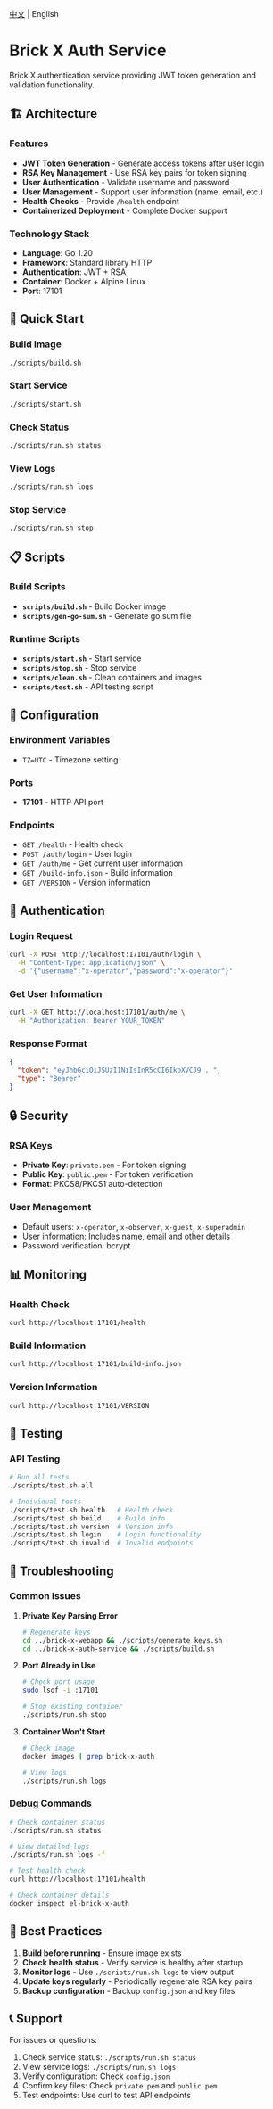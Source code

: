 [中文](README.md) | English

# Brick X Auth Service

Brick X authentication service providing JWT token generation and validation functionality.

## 🏗️ Architecture

### Features
- **JWT Token Generation** - Generate access tokens after user login
- **RSA Key Management** - Use RSA key pairs for token signing
- **User Authentication** - Validate username and password
- **User Management** - Support user information (name, email, etc.)
- **Health Checks** - Provide `/health` endpoint
- **Containerized Deployment** - Complete Docker support

### Technology Stack
- **Language**: Go 1.20
- **Framework**: Standard library HTTP
- **Authentication**: JWT + RSA
- **Container**: Docker + Alpine Linux
- **Port**: 17101

## 🚀 Quick Start

### Build Image
```bash
./scripts/build.sh
```

### Start Service
```bash
./scripts/start.sh
```

### Check Status
```bash
./scripts/run.sh status
```

### View Logs
```bash
./scripts/run.sh logs
```

### Stop Service
```bash
./scripts/run.sh stop
```

## 📋 Scripts

### Build Scripts
- **`scripts/build.sh`** - Build Docker image
- **`scripts/gen-go-sum.sh`** - Generate go.sum file

### Runtime Scripts
- **`scripts/start.sh`** - Start service
- **`scripts/stop.sh`** - Stop service
- **`scripts/clean.sh`** - Clean containers and images
- **`scripts/test.sh`** - API testing script

## 🔧 Configuration

### Environment Variables
- `TZ=UTC` - Timezone setting

### Ports
- **17101** - HTTP API port

### Endpoints
- `GET /health` - Health check
- `POST /auth/login` - User login
- `GET /auth/me` - Get current user information
- `GET /build-info.json` - Build information
- `GET /VERSION` - Version information

## 🔐 Authentication

### Login Request
```bash
curl -X POST http://localhost:17101/auth/login \
  -H "Content-Type: application/json" \
  -d '{"username":"x-operator","password":"x-operator"}'
```

### Get User Information
```bash
curl -X GET http://localhost:17101/auth/me \
  -H "Authorization: Bearer YOUR_TOKEN"
```

### Response Format
```json
{
  "token": "eyJhbGciOiJSUzI1NiIsInR5cCI6IkpXVCJ9...",
  "type": "Bearer"
}
```

## 🔒 Security

### RSA Keys
- **Private Key**: `private.pem` - For token signing
- **Public Key**: `public.pem` - For token verification
- **Format**: PKCS8/PKCS1 auto-detection

### User Management
- Default users: `x-operator`, `x-observer`, `x-guest`, `x-superadmin`
- User information: Includes name, email and other details
- Password verification: bcrypt

## 📊 Monitoring

### Health Check
```bash
curl http://localhost:17101/health
```

### Build Information
```bash
curl http://localhost:17101/build-info.json
```

### Version Information
```bash
curl http://localhost:17101/VERSION
```

## 🧪 Testing

### API Testing
```bash
# Run all tests
./scripts/test.sh all

# Individual tests
./scripts/test.sh health   # Health check
./scripts/test.sh build    # Build info
./scripts/test.sh version  # Version info
./scripts/test.sh login    # Login functionality
./scripts/test.sh invalid  # Invalid endpoints
```

## 🐛 Troubleshooting

### Common Issues

1. **Private Key Parsing Error**
   ```bash
   # Regenerate keys
   cd ../brick-x-webapp && ./scripts/generate_keys.sh
   cd ../brick-x-auth-service && ./scripts/build.sh
   ```

2. **Port Already in Use**
   ```bash
   # Check port usage
   sudo lsof -i :17101
   
   # Stop existing container
   ./scripts/run.sh stop
   ```

3. **Container Won't Start**
   ```bash
   # Check image
   docker images | grep brick-x-auth
   
   # View logs
   ./scripts/run.sh logs
   ```

### Debug Commands
```bash
# Check container status
./scripts/run.sh status

# View detailed logs
./scripts/run.sh logs -f

# Test health check
curl http://localhost:17101/health

# Check container details
docker inspect el-brick-x-auth
```

## 🎯 Best Practices

1. **Build before running** - Ensure image exists
2. **Check health status** - Verify service is healthy after startup
3. **Monitor logs** - Use `./scripts/run.sh logs` to view output
4. **Update keys regularly** - Periodically regenerate RSA key pairs
5. **Backup configuration** - Backup `config.json` and key files

## 📞 Support

For issues or questions:
1. Check service status: `./scripts/run.sh status`
2. View service logs: `./scripts/run.sh logs`
3. Verify configuration: Check `config.json`
4. Confirm key files: Check `private.pem` and `public.pem`
5. Test endpoints: Use curl to test API endpoints 